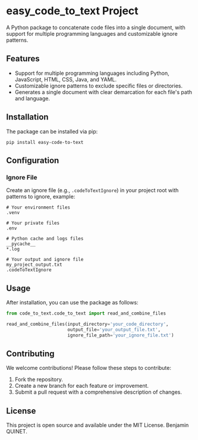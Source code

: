 
# easy_code_to_text Project

A Python package to concatenate code files into a single document, with support for multiple programming languages and customizable ignore patterns.

## Features

- Support for multiple programming languages including Python, JavaScript, HTML, CSS, Java, and YAML.
- Customizable ignore patterns to exclude specific files or directories.
- Generates a single document with clear demarcation for each file's path and language.

## Installation

The package can be installed via pip:

```
pip install easy-code-to-text
```

## Configuration

### Ignore File

Create an ignore file (e.g., `.codeToTextIgnore`) in your project root with patterns to ignore, example:

```
# Your environment files
.venv

# Your private files
.env

# Python cache and logs files
__pycache__
*.log

# Your output and ignore file
my_project_output.txt
.codeToTextIgnore
```

## Usage

After installation, you can use the package as follows:

```py
from code_to_text.code_to_text import read_and_combine_files

read_and_combine_files(input_directory='your_code_directory',
                       output_file='your_output_file.txt',
                       ignore_file_path='your_ignore_file.txt')
```

## Contributing

We welcome contributions! Please follow these steps to contribute:

1. Fork the repository.
2. Create a new branch for each feature or improvement.
3. Submit a pull request with a comprehensive description of changes.

## License

This project is open source and available under the MIT License. Benjamin QUINET.